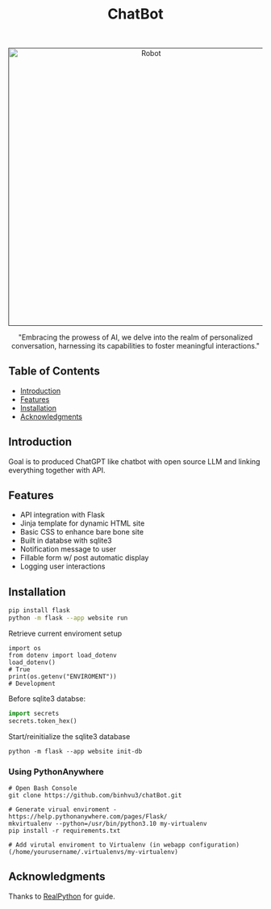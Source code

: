 <!--https://www.readme-templates.com/  -->
<h1 align="center"> ChatBot </h1> <br>
<p align="center">
  <a href="">
    <img alt="Robot" title="Robot" src="https://static.vecteezy.com/system/resources/previews/000/271/349/original/chatbot-web-banner-vector.jpg" width="550">
  </a>
</p>

<p align="center">
  "Embracing the prowess of AI, we delve into the realm of personalized conversation, harnessing its capabilities to foster meaningful interactions."
</p>


<!-- START doctoc generated TOC please keep comment here to allow auto update -->
<!-- DON'T EDIT THIS SECTION, INSTEAD RE-RUN doctoc TO UPDATE -->
## Table of Contents

- [Introduction](#introduction)
- [Features](#features)
- [Installation](#installation)
- [Acknowledgments](#acknowledgments)

<!-- END doctoc generated TOC please keep comment here to allow auto update -->

## Introduction
Goal is to produced ChatGPT like chatbot with open source LLM and linking everything together with API.

## Features

* API integration with Flask
* Jinja template for dynamic HTML site
* Basic CSS to enhance bare bone site
* Built in databse with sqlite3
* Notification message to user
* Fillable form w/ post automatic display
* Logging user interactions

## Installation
```bash
pip install flask
python -m flask --app website run
```
Retrieve current enviroment setup
```
import os
from dotenv import load_dotenv
load_dotenv()
# True
print(os.getenv("ENVIROMENT"))
# Development
```

Before sqlite3 databse:
``` python
import secrets
secrets.token_hex()
```

Start/reinitialize the sqlite3 database
```
python -m flask --app website init-db
```

### Using PythonAnywhere
```
# Open Bash Console
git clone https://github.com/binhvu3/chatBot.git

# Generate virual enviroment - https://help.pythonanywhere.com/pages/Flask/
mkvirtualenv --python=/usr/bin/python3.10 my-virtualenv
pip install -r requirements.txt

# Add virutal enviroment to Virtualenv (in webapp configuration)
(/home/yourusername/.virtualenvs/my-virtualenv)
```
## Acknowledgments

Thanks to [RealPython](https://realpython.com/flask-project/) for guide.
